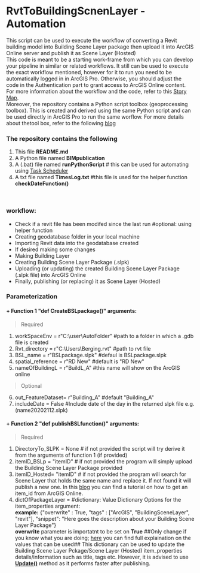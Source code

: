 # RvtToBuildingScnenLayer - Automation
This script can be used to execute the workflow of converting a Revit building model into Building Scene Layer package then upload it into ArcGIS Online server and publish it as Scene Layer (Hosted) <br/>
This code is meant to be a starting work-frame from which you can develop your pipeline in similar or related workflows. 
It still can be used to execute the exact workflow mentioned, however for it to run you need to be automatically logged in in ArcGIS Pro. Otherwise, you should adjust the code in the Authentication part to grant access to ArcGIS Online content. For more information about the workflow and the code, refer to this [Story Map](https://storymaps.arcgis.com/stories/3c2c29a8ff544db5a6df94d936430bd6).
<br/>
Moreover, the repository contains a Python script toolbox (geoprocessing toolbox). This is created and derived using the same Python script and can be used directly in ArcGIS Pro to run the same worflow. For more details about thetool box, refer to the following [blog](https://community.esri.com/t5/arcgis-pro-blog/creating-geoprocessing-python-toolboxes-and-automating-your/ba-p/1007339)  

### The repository contains the following 
1. This file **README.md**
2. A Python file named **BIMpublication** 
3. A (.bat) file named **runPythonScript** # this can be used for automating using [Task Scheduler](https://datatofish.com/python-script-windows-scheduler/)
4. A txt file named **TimesLog.txt** #this file is used for the helper function **checkDateFunction()**
<br/>

### **workflow:**
+ Check if a revit file has been modifed since the last run #optional: using helper function
+ Creating geodatabase folder in your local machine
+ Importing Revit data into the geodatabase created
+ If desired making some changes
+ Making Building Layer
+ Creating Building Scene Layer Package (.slpk)
+ Uploading (or updating) the created Building Scene Layer Package (.slpk file) into ArcGIS Online
+ Finally, publishing (or replacing) it as Scene Layer (Hosted) 

### **Parameterization**
#### + Function 1 **"def CreateBSLpackage()"** arguments:
> Required 
  1. workSpaceEnv      = r"C:\user\AutoFolder"   #path to a folder in which a .gdb file is created
  2. Rvt_directory     = r"C:\Users\Berging.rvt" #path to rvt file 
  3. BSL_name          = r"BSLpackage.slpk"  #defaul is BSLpackage.slpk
  4. spatial_reference = r"RD New"               #default is "RD New"
  5. nameOfBuildingL   = r"BuildL_A"             #this name will show on the ArcGIS online 
> Optional
  6. out_FeatureDataset= r"Building_A"           #default "Building_A"
  7. includeDate       = False                   #Include date of the day in the returned slpk file e.g. (name20202112.slpk)
#### + Function 2 **"def publishBSLfunction()"** arguments:
> Required
  1. DirectoryTo_SLPK = None                    # if not provided the script will try derive it from the arguments of function 1 (if provided)
  2. itemID_BSLp  = "itemID"                    # if not provided the program will simply upload the Building Scene Layer Package provided 
  3. itemID_Hosted= "itemID"                    # if not provided the program will search for Scene Layer that holds the same name and replace it. If not found 
  it will publish a new one. In this [blog](https://community.esri.com/t5/arcgis-online-blog/where-can-i-find-the-item-id-for-an-arcgis-online-item/ba-p/890284#:~:text=Find%20the%20Layers%20section%2C%20click,ID%20in%20the%20address%20bar.) you can find a tutorial on how to get an item_id from ArcGIS Online.
  4. dictOfPackageLayer             = #dictionary: Value Dictionary Options for the item_properties argument: <br/> **example:** {"overwrite" : True, "tags" : ["ArcGIS", "BuildingSceneLayer", "revit"], "snippet": "Here goes the description about your Building Scene Layer Package"} <br/>
  **overwrite** parameter is importatnt to be set on **True** ##Only change if you know what you are doing; [here](https://developers.arcgis.com/python/api-reference/arcgis.gis.toc.html#arcgis.gis.ContentManager.add) you can find full explaination on the values that can be used##
  This dictionary can be used to update the Building Scene Layer Pckage/Scene Layer (Hosted) item_properties details/information such as title, tags etc. However, it is advised to use [**Update()**](https://developers.arcgis.com/python/api-reference/arcgis.gis.toc.html#arcgis.gis.ContentManager.add) method as it performs faster after publishing. 

